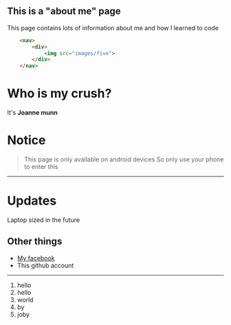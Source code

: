 ## This is a "about me" page 
This page contains lots of information about me and how I learned to code

```html
    <nav>
        <div>
            <img src="images/five">
        </div>
    </nav>
```

# Who is my crush?
It's **Joanne munn**

# Notice
> This page is only available on android devices
So only use your phone to enter this
------------------------------------


# Updates
Laptop sized in the future

## Other things
* [My facebook](https://youtu.be/dQw4w9WgXcQ)
* This github account
------------------------------------


1. hello
2. hello
3. world
4. by
5. joby